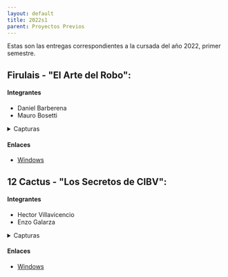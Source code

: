 ```yaml
---
layout: default
title: 2022s1
parent: Proyectos Previos
---
```


Estas son las entregas correspondientes a la cursada del año 2022, primer semestre.

## Firulais - "El Arte del Robo":

#### Integrantes

* Daniel Barberena
* Mauro Bosetti

<details>
  <summary>Capturas</summary>
</details>

#### Enlaces
- [Windows](https://drive.google.com/drive/u/1/folders/12MWCXb_8LS8EggRqHV3jjDbx6WsQJtGx "El Arte del Robo Windows")

## 12 Cactus - "Los Secretos de CIBV":

#### Integrantes

* Hector Villavicencio
* Enzo Galarza

<details>
  <summary>Capturas</summary>
</details>

#### Enlaces
- [Windows](https://drive.google.com/file/d/1AERihGdHrAK1Is5xkm6uAf1V68cpd43x/view "Los Secretos de CIBV Windows")
